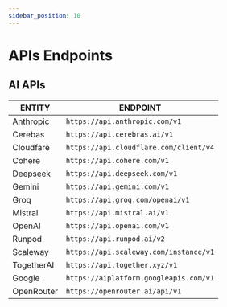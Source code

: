 ```yaml
---
sidebar_position: 10
---
```

# APIs Endpoints 

## AI APIs
| ENTITY | ENDPOINT |
| ------------- | ------------- |
| Anthropic | ```https://api.anthropic.com/v1``` |
| Cerebas | ```https://api.cerebras.ai/v1``` |
| Cloudfare | ```https://api.cloudflare.com/client/v4``` |
| Cohere | ```https://api.cohere.com/v1``` |
| Deepseek | ```https://api.deepseek.com/v1``` |
| Gemini | ```https://api.gemini.com/v1``` |
| Groq | ```https://api.groq.com/openai/v1``` |
| Mistral | ```https://api.mistral.ai/v1``` |
| OpenAI | ```https://api.openai.com/v1``` |
| Runpod | ```https://api.runpod.ai/v2``` |
| Scaleway | ```https://api.scaleway.com/instance/v1``` |
| TogetherAI | ```https://api.together.xyz/v1``` |
| Google | ```https://aiplatform.googleapis.com/v1``` |
| OpenRouter | ```https://openrouter.ai/api/v1``` |